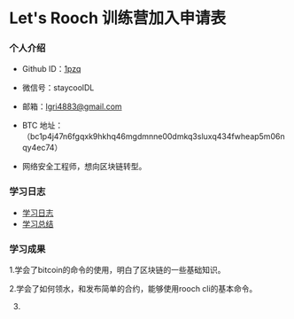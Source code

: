 # Let's Rooch 训练营加入申请表

### 个人介绍

* Github ID：[1pzq](https://github.com/al17er)

* 微信号：staycoolDL

* 邮箱：lgri4883@gmail.com

* BTC 地址：（bc1p4j47n6fgqxk9hkhq46mgdmnne00dmkq3sluxq434fwheap5m06nqy4ec74）

* 网络安全工程师，想向区块链转型。

### 学习日志

- [学习日志](journal.md)
- [学习总结](summary.md)

### 学习成果

1.学会了bitcoin的命令的使用，明白了区块链的一些基础知识。

2.学会了如何领水，和发布简单的合约，能够使用rooch cli的基本命令。

3.
